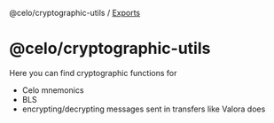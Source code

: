 @celo/cryptographic-utils / [Exports](modules.md)

# @celo/cryptographic-utils

Here you can find cryptographic functions for

* Celo mnemonics
* BLS
* encrypting/decrypting messages sent in transfers like Valora does
